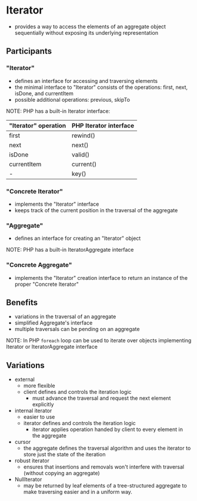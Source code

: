# Iterator
* provides a way to access the elements of an aggregate object sequentially without
exposing its underlying representation
  
## Participants
### "Iterator"
* defines an interface for accessing and traversing elements
* the minimal interface to "Iterator" consists of the operations:
  first, next, isDone, and currentItem
* possible additional operations: previous, skipTo

NOTE: PHP has a built-in Iterator interface:

"Iterator" operation | PHP Iterator interface
| --- | --- |
first | rewind()
next | next()
isDone | valid()
currentItem | current()
- | key()

### "Concrete Iterator"
* implements the "Iterator" interface
* keeps track of the current position in the traversal of the aggregate

### "Aggregate"
* defines an interface for creating an "Iterator" object

NOTE: PHP has a built-in IteratorAggregate interface

### "Concrete Aggregate"
* implements the "Iterator" creation interface to return an instance
  of the proper "Concrete Iterator"
  
## Benefits
* variations in the traversal of an aggregate
* simplified Aggregate's interface
* multiple traversals can be pending on an aggregate

NOTE: In PHP `foreach` loop can be used to iterate over objects implementing 
Iterator or IteratorAggregate interface

## Variations
* external
  * more flexible
  * client defines and controls the iteration logic
    * must advance the traversal and request the next element explicitly
* internal iterator
  * easier to use
  * iterator defines and controls the iteration logic
    * iterator applies operation handed by client to every element in the aggregate
* cursor
  * the aggregate defines the traversal algorithm and 
    uses the iterator to store just the state of the iteration
* robust iterator
  * ensures that insertions and removals won't interfere with traversal
    (without copying an aggregate)
* NullIterator
  * may be returned by leaf elements of a tree-structured aggregate 
    to make traversing easier and in a uniform way. 